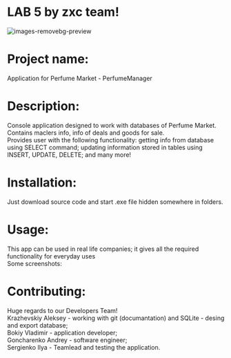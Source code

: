 # LAB 5 by zxc team!

![images-removebg-preview](https://user-images.githubusercontent.com/78850311/171941204-bb8f0e27-998c-4908-bb04-e4c33b6e329f.png)<br>
# Project name:

Application for Perfume Market - PerfumeManager<br>
# Description:

Console application designed to work with databases of Perfume Market.<br>
Contains maclers info, info of deals and goods for sale.<br>
Provides user with the following functionality: getting info from database using SELECT command; updating information stored in tables using INSERT, UPDATE, DELETE; and many more!<br>

# Installation:

Just download source code and start .exe file hidden somewhere in folders.<br>
# Usage:

This app can be used in real life companies; it gives all the required functionality for everyday uses<br>
Some screenshots:<br>

# Contributing:

Huge regards to our Developers Team!<br>
Krazhevskiy Aleksey - working with git (documantation) and SQLite - desing and export database;<br>
Bokiy Vladimir - application developer;<br>
Goncharenko Andrey - software engineer;<br>
Sergienko Ilya - Teamlead and testing the application.<br>
